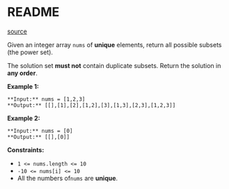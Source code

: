 # README #
[source](https://leetcode.com/problems/subsets/)

Given an integer array `nums` of **unique** elements, return all possible <span data-keyword="subset">subsets</span> (the power set).

The solution set **must not** contain duplicate subsets. Return the solution in **any order**.


**Example 1:**

```
**Input:** nums = [1,2,3]
**Output:** [[],[1],[2],[1,2],[3],[1,3],[2,3],[1,2,3]]
```

**Example 2:**

```
**Input:** nums = [0]
**Output:** [[],[0]]
```


**Constraints:**


+ `1 <= nums.length <= 10`
+ `-10 <= nums[i] <= 10`
+ All the numbers of`nums` are **unique**.


